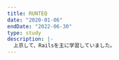 ```yaml
---
title: RUNTEQ
date: "2020-01-06"
endDate: "2022-06-30"
type: study
description: |-
  上京して、Railsを主に学習していました。
---
```

